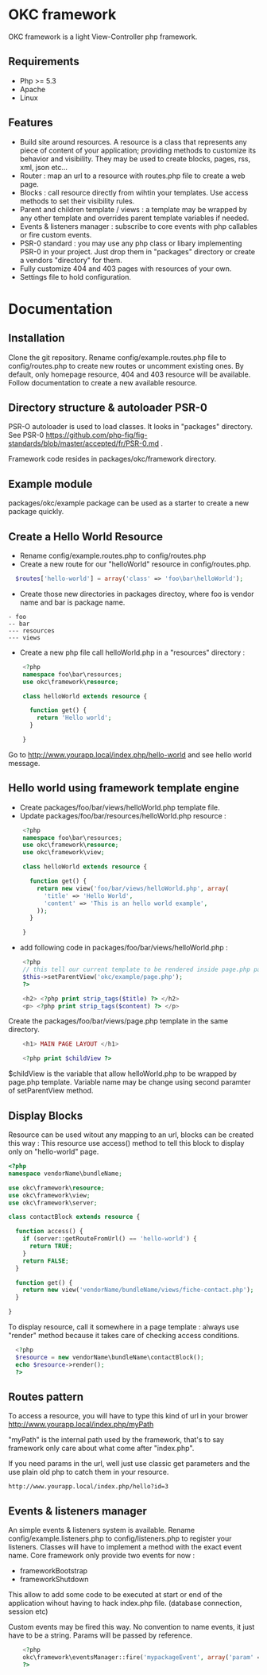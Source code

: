 OKC framework
==============

OKC framework is a light View-Controller php framework.

Requirements
------------
* Php >= 5.3
* Apache
* Linux

Features
---------
* Build site around resources. A resource is a class that represents any piece of content of your application; providing methods to customize its behavior and visibility. They may be used to create blocks, pages, rss, xml, json etc...
* Router : map an url to a resource with routes.php file to create a web page. 
* Blocks : call resource directly from wihtin your templates. Use access methods to set their visibility rules.
* Parent and children template / views : a template may be wrapped by any other template and overrides parent template variables if needed.
* Events & listeners manager : subscribe to core events with php callables or fire custom events.
* PSR-0 standard : you may use any php class or libary implementing PSR-0 in your project. Just drop them in "packages" directory or create a vendors "directory" for them.
* Fully customize 404 and 403 pages with resources of your own.
* Settings file to hold configuration.

Documentation
==============

Installation
-------------

Clone the git repository. Rename config/example.routes.php file to config/routes.php to create new routes or uncomment existing ones.
By default, only homepage resource, 404 and 403 resource will be available. Follow documentation to create a new available resource.

Directory structure & autoloader PSR-0
-------------------

PSR-O autoloader is used to load classes. It looks in "packages" directory. See PSR-0 https://github.com/php-fig/fig-standards/blob/master/accepted/fr/PSR-0.md .

Framework code resides in packages/okc/framework directory.

Example module
--------------

packages/okc/example package can be used as a starter to create a new package quickly.

Create a Hello World Resource
------------------------

* Rename config/example.routes.php to config/routes.php
* Create a new route for our "helloWorld" resource in config/routes.php.

```php
  $routes['hello-world'] = array('class' => 'foo\bar\helloWorld');
```
* Create those new directories in packages directoy, where foo is vendor name and bar is package name.
```
- foo
-- bar
--- resources
--- views
```

* Create a new php file call helloWorld.php in a "resources" directory :

```php
    <?php
    namespace foo\bar\resources;
    use okc\framework\resource;

    class helloWorld extends resource {

      function get() {
        return 'Hello world';
      }

    }
```

Go to http://www.yourapp.local/index.php/hello-world and see hello world message.


Hello world using framework template engine
--------------------------------

* Create packages/foo/bar/views/helloWorld.php template file.
* Update packages/foo/bar/resources/helloWorld.php resource :

```php
    <?php
    namespace foo\bar\resources;
    use okc\framework\resource;
    use okc\framework\view;

    class helloWorld extends resource {

      function get() {
        return new view('foo/bar/views/helloWorld.php', array(
          'title' => 'Hello World',
          'content' => 'This is an hello world example',
        ));
      }

    }
```

* add following code in packages/foo/bar/views/helloWorld.php :

```php
    <?php
    // this tell our current template to be rendered inside page.php parent template.
    $this->setParentView('okc/example/page.php');
    ?>

    <h2> <?php print strip_tags($title) ?> </h2>
    <p> <?php print strip_tags($content) ?> </p>
```
Create the packages/foo/bar/views/page.php template in the same directory.

```php
    <h1> MAIN PAGE LAYOUT </h1>

    <?php print $childView ?>
```
$childView is the variable that allow helloWorld.php to be wrapped by page.php template. Variable name may be change using second paramter of setParentView method. 

Display Blocks
--------------

Resource can be used witout any mapping to an url, blocks can be created this way :
This resource use access() method to tell this block to display only on "hello-world" page.

```php
<?php
namespace vendorName\bundleName;

use okc\framework\resource;
use okc\framework\view;
use okc\framework\server;

class contactBlock extends resource {

  function access() {
    if (server::getRouteFromUrl() == 'hello-world') {
      return TRUE;
    }
    return FALSE;
  }

  function get() {
    return new view('vendorName/bundleName/views/fiche-contact.php');
  }

}
```

To display resource, call it somewhere in a page template :
always use "render" method because it takes care of checking access conditions.

```php
  <?php 
  $resource = new vendorName\bundleName\contactBlock(); 
  echo $resource->render();
  ?>
```

Routes pattern
------

To access a resource, you will have to type this kind of url in your brower
http://www.yourapp.local/index.php/myPath

"myPath" is the internal path used by the framework, that's to say framework only care about what come after "index.php".

If you need params in the url, well just use classic get parameters and the use plain old php to catch them in your resource. 

```
http://www.yourapp.local/index.php/hello?id=3
```

Events & listeners manager
-------------------------

An simple events & listeners system is available. Rename config/example.listeners.php to config/listeners.php to register your listeners.
Classes will have to implement a method with the exact event name.
Core framework only provide two events for now :
* frameworkBootstrap
* frameworkShutdown

This allow to add some code to be executed at start or end of the application wihout having to hack index.php file. (database connection, session etc)

Custom events may be fired this way. No convention to name events, it just have to be a string. Params will be passed by reference.

```php
    <?php
    okc\framework\eventsManager::fire('mypackageEvent', array('param' => $myparam));
    ?>
```

